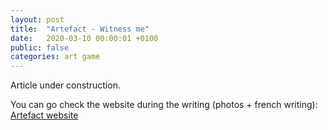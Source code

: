```yaml
---
layout: post
title:  "Artefact - Witness me"
date:   2020-03-10 00:00:01 +0100
public: false
categories: art game
---
```


Article under construction.

You can go check the website during the writing (photos + french writing): [Artefact website](http://bidouilleurslibristes.org/Artefact/)
